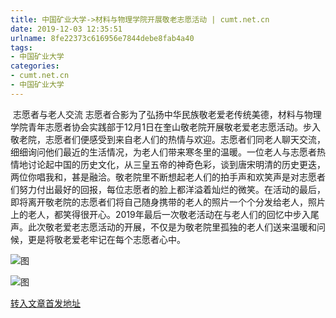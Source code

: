 ```yaml
---
title: 中国矿业大学->材料与物理学院开展敬老志愿活动 | cumt.net.cn
date: 2019-12-03 12:35:51
urlname: 8fe22373c616956e7844debe8fab4a40
tags: 
- 中国矿业大学
categories:
- cumt.net.cn
- 中国矿业大学
---
```

 志愿者与老人交流 志愿者合影为了弘扬中华民族敬老爱老传统美德，材料与物理学院青年志愿者协会实践部于12月1日在奎山敬老院开展敬老爱老志愿活动。步入敬老院，志愿者们便感受到来自老人们的热情与欢迎。志愿者们同老人聊天交流，细细询问他们最近的生活情况，为老人们带来寒冬里的温暖。一位老人与志愿者热情地讨论起中国的历史文化，从三皇五帝的神奇色彩，谈到唐宋明清的历史更迭，两位你唱我和，甚是融洽。敬老院里不断想起老人们的拍手声和欢笑声是对志愿者们努力付出最好的回报，每位志愿者的脸上都洋溢着灿烂的微笑。在活动的最后，即将离开敬老院的志愿者们将自己随身携带的老人的照片一个个分发给老人，照片上的老人，都笑得很开心。2019年最后一次敬老活动在与老人们的回忆中步入尾声。此次敬老爱老志愿活动的开展，不仅是为敬老院里孤独的老人们送来温暖和问候，更是将敬老爱老牢记在每个志愿者心中。

![图](http://xwzx.cumt.edu.cn/_upload/article/images/71/24/404c5036462cb65c06640a74c163/f2b4b72f-3635-43f0-ad87-c7e124686f88.jpg)

![图](http://xwzx.cumt.edu.cn/_upload/article/images/71/24/404c5036462cb65c06640a74c163/3dc2ddbf-1ea3-41f0-a11c-ad6e1eaad110.jpg)

[转入文章首发地址](http://xwzx.cumt.edu.cn/6d/2c/c523a552236/page.htm)